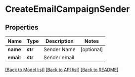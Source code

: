 # CreateEmailCampaignSender

## Properties
Name | Type | Description | Notes
------------ | ------------- | ------------- | -------------
**name** | **str** | Sender Name | [optional] 
**email** | **str** | Sender email | 

[[Back to Model list]](../README.md#documentation-for-models) [[Back to API list]](../README.md#documentation-for-api-endpoints) [[Back to README]](../README.md)


